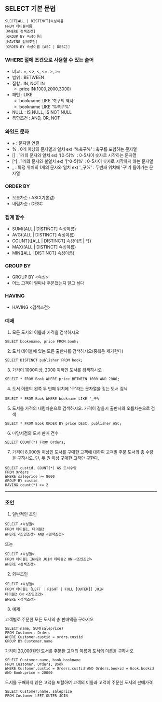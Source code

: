 ## SELECT 기본 문법
```
SLECT[ALL | DISTINCT]속성이름
FROM 테이블이름
[WHERE 검색조건]
[GROUP BY 속성이름]
[HAVING 검색조건]
[ORDER BY 속성이름 [ASC | DESC]]
```
### WHERE 절에 조건으로 사용할 수 있는 술어
- 비교 : =, <>, <, <=, >, >=
- 범위 : BETWEEN
- 집합 : IN, NOT IN
	- price IN(1000,2000,3000)
- 패턴 : LIKE
	- bookname LIKE '축구의 역사'
	- bookname LIKE '%축구%'
- NULL : IS NULL, IS NOT NULL
- 복합조건 : AND, OR, NOT

### 와일드 문자
- \+ : 문자열 연결
- % : 0개 이상의 문자열과 일치 ex) '%축구%' : 축구를 포함하는 문자열
- [] : 1개의 문자와 일치 ex) '[0-5]%' : 0-5사이 숫자로 시작하는 문자열
- [^] : 1개의 문자와 불일치 ex) '[^0-5]%' : 0-5사이 숫자로 시작하지 않는 문자열
- _ : 특정 위치의 1개의 문자와 일치 ex) '_구%' : 두번째 위치에 '구'가 들어가는 문자열

### ORDER BY
- 오름차순 : ASC(기본값)
- 내림차순 : DESC

### 집계 함수
- SUM([ALL | DISTINCT] 속성이름)
- AVG([ALL | DISTINCT] 속성이름)
- COUNT({[ALL | DISTINCT] 속성이름 | *})
- MAX([ALL | DISTINCT] 속성이름)
- MIN([ALL | DISTINCT] 속성이름)

### GROUP BY 
- GROUP BY <속성>
- 어느 고객이 얼마나 주문했는지 알고 싶다

### HAVING
- HAVING <검색조건>


### 예제
1. 모든 도서의 이름과 가격을 검색하시오
```
SELECT bookename, price FROM book;
```

2. 도서 테이블에 있는 모든 출판사를 검색하시오(중복은 제거한다)
```
SELECT DISTINCT publisher FROM book;
```

3. 가격이 1000이상, 2000 이하인 도서를 검색하시오
```
SELECT * FROM Book WHERE price BETWEEN 1000 AND 2000;
```

4. 도서 이름의 왼쪽 두 번째 위치에 '구'라는 문자열을 갖는 도서 검색
```
SELECT * FROM Book WHERE bookname LIKE '_구%'
```

5. 도서를 가격의 내림차순으로 검색하시오. 가격이 같을시 출판사의 오름차순으로 검색
```
SELECT * FROM Book ORDER BY price DESC, publisher ASC;
```

6. 마당서점의 도서 판매 건수
```
SELECT COUNT(*) FROM Orders;
```

7. 가격이 8,000원 이상인 도서를 구매한 고객에 대하여 고객별 주문 도서의 총 수량을 구하시오. 단, 두 권 이상 구매한 고객만 구한다.
```
SELECT custid, COUNT(*) AS 도서수량
FROM Orders
WHERE saleprice >= 8000
GROUP BY custid
HAVING count(*) >= 2
```
---
### 조인
1. 일반적인 조인
```
SELECT <속성들>
FROM 테이블1, 테이블2
WHERE <조인조건> AND <검색조건>
```
또는
```
SELECT <속성들>
FROM 테이블1 INNER JOIN 테이블2 ON <조인조건>
WHERE <검색조건>
```
2. 외부조인
```
SELECT <속성들>
FROM 테이블1 {LEFT | RIGHT | FULL [OUTER]} JOIN
테이블2 ON <조인조건>
WHERE <검색조건>
```
3. 예제

고객별로 주문한 모든 도서의 총 판매액을 구하시오
```
SELECT name, SUM(saleprice)
FROM Customer, Orders
WHERE Customer.custid = ordrs.custid
GROUP BY Customer.name
```
가격이 20,000원인 도서를 주문한 고객의 이름과 도서의 이름을 구하시오
```
SELECT Customer.name, book.bookname
FROM Customer, Orders, Book
WHERE Customer.custid = Orders.custid AND Orders.bookid = Book.bookid AND Book.price = 20000
```
도서를 구매하지 않은 고객을 포함하여 고객의 이름과 고객이 주문한 도서의 판매가격
```
SELECT Customer.name, saleprice
FROM Customer LEFT OUTER JOIN
```

